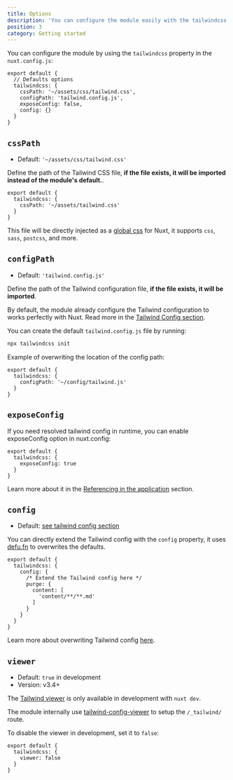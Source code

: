 ```yaml
---
title: Options
description: 'You can configure the module easily with the tailwindcss property.'
position: 3
category: Getting started
---
```


You can configure the module by using the `tailwindcss` property in the `nuxt.config.js`:

```js{}[nuxt.config.js]
export default {
  // Defaults options
  tailwindcss: {
    cssPath: '~/assets/css/tailwind.css',
    configPath: 'tailwind.config.js',
    exposeConfig: false,
    config: {}
  }
}
```

## `cssPath`

- Default: `'~/assets/css/tailwind.css'`

Define the path of the Tailwind CSS file, **if the file exists, it will be imported instead of the module's default.**.

```js{}[nuxt.config.js]
export default {
  tailwindcss: {
    cssPath: '~/assets/tailwind.css'
  }
}
```

This file will be directly injected as a [global css](https://nuxtjs.org/guides/configuration-glossary/configuration-css) for Nuxt, it supports `css`, `sass`, `postcss`, and more.

## `configPath`

- Default: `'tailwind.config.js'`

Define the path of the Tailwind configuration file, **if the file exists, it will be imported**.

<alert type="info">

By default, the module already configure the Tailwind configuration to works perfectly with Nuxt. Read more in the [Tailwind Config section](/tailwind-config).

</alert>

You can create the default `tailwind.config.js` file by running:

```bash
npx tailwindcss init
```

Example of overwriting the location of the config path:

```js{}[nuxt.config.js]
export default {
  tailwindcss: {
    configPath: '~/config/tailwind.js'
  }
}
```

## `exposeConfig`

If you need resolved tailwind config in runtime, you can enable exposeConfig option in nuxt.config:

```js{}[nuxt.config.js]
export default {
  tailwindcss: {
    exposeConfig: true
  }
}
```

Learn more about it in the [Referencing in the application](/tailwind-config#referencing-in-the-application) section.


## `config`

- Default: [see tailwind config section](/tailwind-config)

You can directly extend the Tailwind config with the `config` property, it uses [defu.fn](https://github.com/nuxt-contrib/defu#function-merger) to overwrites the defaults.

```js{}[nuxt.config.js]
export default {
  tailwindcss: {
    config: {
      /* Extend the Tailwind config here */
      purge: {
        content: [
          'content/**/**.md'
        ]
      }
    }
  }
}
```

Learn more about overwriting Tailwind config [here](/tailwind-config).

## `viewer`

- Default: `true` in development
- Version: <badge>v3.4+</badge>

<alert type="info">

The [Tailwind viewer](/tailwind-viewer) is only available in development with `nuxt dev`.

</alert>

The module internally use [tailwind-config-viewer](https://github.com/rogden/tailwind-config-viewer) to setup the `/_tailwind/` route.

To disable the viewer in development, set it to `false`:

```js{}[nuxt.config.js]
export default {
  tailwindcss: {
    viewer: false
  }
}
```
